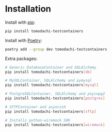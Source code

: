 # Installation

Install with [pip](https://pip.pypa.io/en/stable/getting-started/):

```sh
pip install tomodachi-testcontainers
```

Install with [Poetry](https://python-poetry.org/):

```sh
poetry add --group dev tomodachi-testcontainers
```

Extra packages:

```sh
# Generic DatabaseContainer and SQLAlchemy
pip install tomodachi-testcontainers[db]

# MySQLContainer, SQLAlchemy and pymysql
pip install tomodachi-testcontainers[mysql]

# PostgreSQLContainer, SQLAlchemy and psycopg2
pip install tomodachi-testcontainers[postgres]

# SFTPContainer and asyncssh
pip install tomodachi-testcontainers[sftp]

# Installs python-wiremock SDK
pip install tomodachi-testcontainers[wiremock]
```
